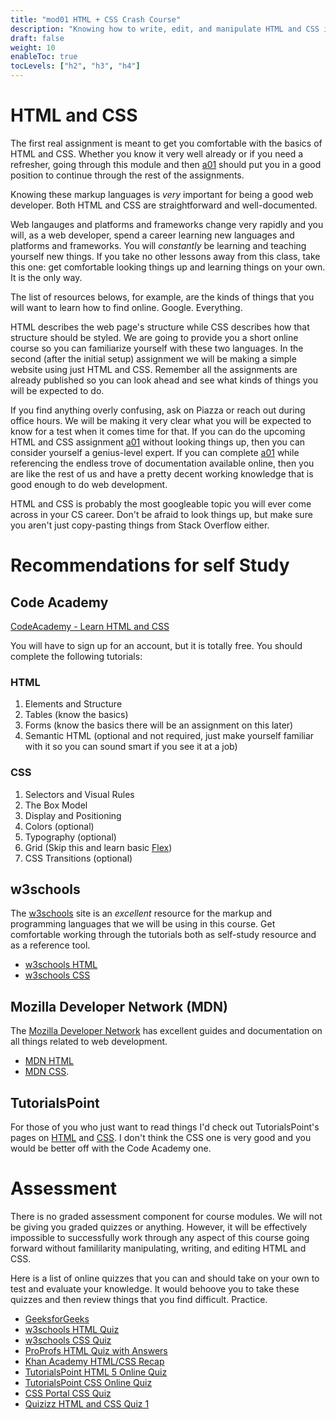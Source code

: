 ```yaml
---
title: "mod01 HTML + CSS Crash Course"
description: "Knowing how to write, edit, and manipulate HTML and CSS is integral to web development. Here are some pointers for refreshing your HTML and CSS skills."
draft: false
weight: 10
enableToc: true
tocLevels: ["h2", "h3", "h4"]
---
```


# HTML and CSS

The first real assignment is meant to get you comfortable with the basics of HTML and CSS.
Whether you know it very well already or if you need a refresher, going through this module and then [a01](assignment/a01) should put you in a good position to continue through the rest of the assignments. 

Knowing these markup languages is *very* important for being a good web developer.
Both HTML and CSS are straightforward and well-documented.

Web langauges and platforms and frameworks change very rapidly and you will, as a web developer, spend a career learning new languages and platforms and frameworks.
You will _constantly_ be learning and teaching yourself new things.
If you take no other lessons away from this class, take this one: get comfortable looking things up and learning things on your own.
It is the only way.

The list of resources belows, for example, are the kinds of things that you will want to learn how to find online.
Google.
Everything.

HTML describes the web page's structure while CSS describes how that structure should be styled.
We are going to provide you a short online course so you can familiarize yourself with these two languages.
In the second (after the initial setup) assignment we will be making a simple website using just HTML and CSS.
Remember all the assignments are already published so you can look ahead and see what kinds of things you will be expected to do.

If you find anything overly confusing, ask on Piazza or reach out during office hours.
We will be making it very clear what you will be expected to know for a test when it comes time for that.
If you can do the upcoming HTML and CSS assignment [a01](assignment/a01) without looking things up, then you can consider yourself a genius-level expert.
If you can complete [a01](assignment/a01) while referencing the endless trove of documentation available online, then you are like the rest of us and have a pretty decent working knowledge that is good enough to do web development.

HTML and CSS is probably the most googleable topic you will ever come across in your CS career.
Don't be afraid to look things up, but make sure you aren't just copy-pasting things from Stack Overflow either. 

# Recommendations for self Study

## Code Academy

[CodeAcademy - Learn HTML and CSS](https://www.codecademy.com/catalog/language/html-css)

You will have to sign up for an account, but it is totally free. You should complete the following tutorials:

### HTML

1. Elements and Structure
2. Tables (know the basics)
3. Forms (know the basics there will be an assignment on this later)
4. Semantic HTML (optional and not required, just make yourself familiar with it so you can sound smart if you see it at a job)

### CSS

1. Selectors and Visual Rules
2. The Box Model
3. Display and Positioning
4. Colors (optional)
5. Typography (optional)
6. Grid (Skip this and learn basic [Flex](https://flexboxfroggy.com/))
7. CSS Transitions (optional)

## w3schools

The [w3schools](w3schools.com) site is an _excellent_ resource for the markup and programming languages that we will be using in this course.
Get comfortable working through the tutorials both as self-study resource and as a reference tool.
- [w3schools HTML](https://www.w3schools.com/html/)
- [w3schools CSS](https://www.w3schools.com/css/)

## Mozilla Developer Network (MDN)

The [Mozilla Developer Network](https://developer.mozilla.org/en-US/) has excellent guides and documentation on all things related to web development.
- [MDN HTML](https://developer.mozilla.org/en-US/docs/Web/HTML) 
- [MDN CSS](https://developer.mozilla.org/en-US/docs/Web/CSS).

## TutorialsPoint

For those of you who just want to read things I'd check out TutorialsPoint's pages on [HTML](https://www.tutorialspoint.com/html/index.htm) and [CSS](https://www.tutorialspoint.com/css/index.htm). I don't think the CSS one is very good and you would be better off with the Code Academy one.

# Assessment

There is no graded assessment component for course modules.
We will not be giving you graded quizzes or anything.
However, it will be effectively impossible to successfully work through any aspect of this course going forward without famililarity manipulating, writing, and editing HTML and CSS.

Here is a list of online quizzes that you can and should take on your own to test and evaluate your knowledge.
It would behoove you to take these quizzes and then review things that you find difficult.
Practice. 

- [GeeksforGeeks](https://www.geeksforgeeks.org/html-course-practice-quiz-1/)
- [w3schools HTML Quiz](https://www.w3schools.com/html/html_quiz.asp)
- [w3schools CSS Quiz](https://www.w3schools.com/css/css_quiz.asp)
- [ProProfs HTML Quiz with Answers](https://www.proprofs.com/quiz-school/story.php?title=html-basics-quiz_1)
- [Khan Academy HTML/CSS Recap](https://www.khanacademy.org/computing/computer-programming/html-css-js/html-css-js-intro/e/quiz--html-css-recap)
- [TutorialsPoint HTML 5 Online Quiz](https://www.tutorialspoint.com/html5/html5_online_quiz.htm)
- [TutorialsPoint CSS Online Quiz](https://www.tutorialspoint.com/css/css_online_quiz.htm)
- [CSS Portal CSS Quiz](https://www.cssportal.com/css-quiz/)
- [Quizizz HTML and CSS Quiz 1](https://quizizz.com/admin/quiz/583fc10634f88d3a751610e6/html-css-quiz-1)


